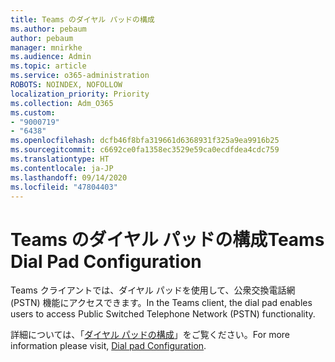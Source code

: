 ```yaml
---
title: Teams のダイヤル パッドの構成
ms.author: pebaum
author: pebaum
manager: mnirkhe
ms.audience: Admin
ms.topic: article
ms.service: o365-administration
ROBOTS: NOINDEX, NOFOLLOW
localization_priority: Priority
ms.collection: Adm_O365
ms.custom:
- "9000719"
- "6438"
ms.openlocfilehash: dcfb46f8bfa319661d6368931f325a9ea9916b25
ms.sourcegitcommit: c6692ce0fa1358ec3529e59ca0ecdfdea4cdc759
ms.translationtype: HT
ms.contentlocale: ja-JP
ms.lasthandoff: 09/14/2020
ms.locfileid: "47804403"
---
```

# <a name="teams-dial-pad-configuration"></a><span data-ttu-id="ec63f-102">Teams のダイヤル パッドの構成</span><span class="sxs-lookup"><span data-stu-id="ec63f-102">Teams Dial Pad Configuration</span></span>

<span data-ttu-id="ec63f-103">Teams クライアントでは、ダイヤル パッドを使用して、公衆交換電話網 (PSTN) 機能にアクセスできます。</span><span class="sxs-lookup"><span data-stu-id="ec63f-103">In the Teams client, the dial pad enables users to access Public Switched Telephone Network (PSTN) functionality.</span></span>  

<span data-ttu-id="ec63f-104">詳細については、「[ダイヤル パッドの構成](https://docs.microsoft.com/microsoftteams/dial-pad-configuration)」をご覧ください。</span><span class="sxs-lookup"><span data-stu-id="ec63f-104">For more information please visit, [Dial pad Configuration](https://docs.microsoft.com/microsoftteams/dial-pad-configuration).</span></span>
